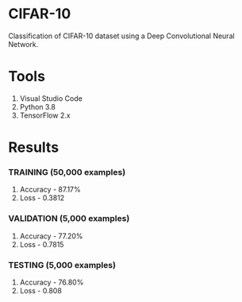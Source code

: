 # CIFAR-10

Classification of CIFAR-10 dataset using a Deep Convolutional Neural Network.

# Tools
1. Visual Studio Code
2. Python 3.8
3. TensorFlow 2.x

# Results

### TRAINING (50,000 examples)

1. Accuracy - 87.17%
2. Loss - 0.3812

### VALIDATION (5,000 examples)

1. Accuracy - 77.20%
2. Loss -  0.7815

### TESTING (5,000 examples)

1. Accuracy - 76.80%
2. Loss - 0.808

